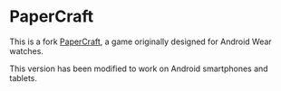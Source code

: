 # PaperCraft

This is a fork [PaperCraft](https://github.com/CordProject/PaperCraft), a game originally designed for Android Wear watches.

This version has been modified to work on Android smartphones and tablets.
